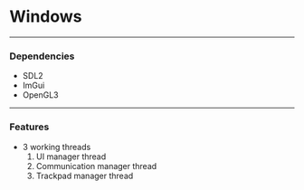 # Windows  

------

### Dependencies  
* SDL2  
* ImGui  
* OpenGL3  

------

### Features  

* 3 working threads  
  1. UI manager thread  
  2. Communication manager thread  
  3. Trackpad manager thread  
